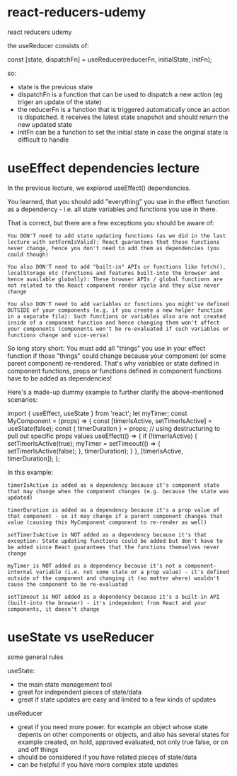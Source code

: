 # react-reducers-udemy
react reducers udemy

the useReducer consists of:

const [state, dispatchFn] = useReducer(reducerFn, initialState, initFn);

so:

- state is the previous state
- dispatchFn is a function that can be used to dispatch a new action (eg triger an update of the state)
- the reducerFn is a function that is triggered automatically once an action is dispatched. it receives the latest state snapshot and should return the new updated state
- initFn can be a function to set the initial state in case the original state is difficult to handle

# useEffect dependencies lecture

In the previous lecture, we explored useEffect() dependencies.

You learned, that you should add "everything" you use in the effect function as a dependency - i.e. all state variables and functions you use in there.

That is correct, but there are a few exceptions you should be aware of:

    You DON'T need to add state updating functions (as we did in the last lecture with setFormIsValid): React guarantees that those functions never change, hence you don't need to add them as dependencies (you could though)

    You also DON'T need to add "built-in" APIs or functions like fetch(), localStorage etc (functions and features built-into the browser and hence available globally): These browser APIs / global functions are not related to the React component render cycle and they also never change

    You also DON'T need to add variables or functions you might've defined OUTSIDE of your components (e.g. if you create a new helper function in a separate file): Such functions or variables also are not created inside of a component function and hence changing them won't affect your components (components won't be re-evaluated if such variables or functions change and vice-versa)

So long story short: You must add all "things" you use in your effect function if those "things" could change because your component (or some parent component) re-rendered. That's why variables or state defined in component functions, props or functions defined in component functions have to be added as dependencies!

Here's a made-up dummy example to further clarify the above-mentioned scenarios:

import { useEffect, useState } from 'react';
let myTimer;
const MyComponent = (props) => {
  const [timerIsActive, setTimerIsActive] = useState(false);
  const { timerDuration } = props; // using destructuring to pull out specific props values
  useEffect(() => {
    if (!timerIsActive) {
      setTimerIsActive(true);
      myTimer = setTimeout(() => {
        setTimerIsActive(false);
      }, timerDuration);
    }
  }, [timerIsActive, timerDuration]);
};

In this example:

    timerIsActive is added as a dependency because it's component state that may change when the component changes (e.g. because the state was updated)

    timerDuration is added as a dependency because it's a prop value of that component - so it may change if a parent component changes that value (causing this MyComponent component to re-render as well)

    setTimerIsActive is NOT added as a dependency because it's that exception: State updating functions could be added but don't have to be added since React guarantees that the functions themselves never change

    myTimer is NOT added as a dependency because it's not a component-internal variable (i.e. not some state or a prop value) - it's defined outside of the component and changing it (no matter where) wouldn't cause the component to be re-evaluated

    setTimeout is NOT added as a dependency because it's a built-in API (built-into the browser) - it's independent from React and your components, it doesn't change

# useState vs useReducer

some general rules

useState:

- the main state management tool
- great for independent pieces of state/data
- great if state updates are easy and limited to a few kinds of updates

useReducer

- great if you need more power. for example an object whose state depents on other components or objects, and also has several states for example created, on hold, approved
evaluated, not only true false, or on and off things
- should be considered if you have related pieces of state/data
- can be helpful if you have more complex state updates


